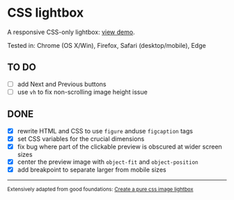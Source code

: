 # CSS lightbox

A responsive CSS-only lightbox: [view demo](https://daveeveritt.github.io/css-lightbox/).

Tested in: Chrome (OS X/Win), Firefox, Safari (desktop/mobile), Edge

## TO DO

- [ ] add Next and Previous buttons
- [ ] use `vh` to fix non-scrolling image height issue

## DONE

- [x] rewrite HTML and CSS to use `figure` anduse `figcaption` tags
- [x] set CSS variables for the crucial dimensions
- [x] fix bug where part of the clickable preview is obscured at wider screen sizes
- [x] center the preview image with `object-fit` and `object-position`
- [x] add breakpoint to separate larger from mobile sizes

---
<small>Extensively adapted from good foundations: [Create a pure css image lightbox](https://webdesignerhut.com/pure-css-image-lightbox/)</small>

<!-- alternative version here: https://codepen.io/gschier/pen/HCoqh -->